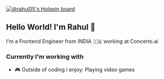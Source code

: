 [![@rahul05's Holopin board](https://holopin.io/api/user/board?user=rahul05)](https://holopin.io/@rahul05)

## Hello World! I'm Rahul :wave:
 I'm a Frontend Engineer from INDIA :india: working at Concerto.ai

 ### Currently I'm working with
 
- 🎮 Outside of coding I enjoy: Playing video games 

